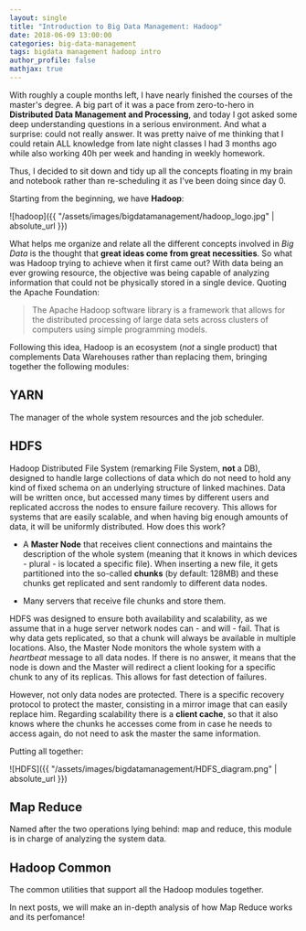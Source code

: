 ```yaml
---
layout: single
title: "Introduction to Big Data Management: Hadoop"
date: 2018-06-09 13:00:00
categories: big-data-management
tags: bigdata management hadoop intro
author_profile: false
mathjax: true
---
```


With roughly a couple months left, I have nearly finished the courses of the master's degree. A big part of it was a pace from zero-to-hero in **Distributed Data Management and Processing**, and today I got asked some deep understanding questions in a serious environment. And what a surprise: could not really answer. It was pretty naive of me thinking that I could retain ALL knowledge from late night classes I had 3 months ago while also working 40h per week and handing in weekly homework. 

Thus, I decided to sit down and tidy up all the concepts floating in my brain and notebook rather than re-scheduling it as I've been doing since day 0.

Starting from the beginning, we have **Hadoop**:

![hadoop]({{ "/assets/images/bigdatamanagement/hadoop_logo.jpg" | absolute_url }})

What helps me organize and relate all the different concepts involved in *Big Data* is the thought that **great ideas come from great necessities**. So what was Hadoop trying to achieve when it first came out? With data being an ever growing resource, the objective was being capable of analyzing information that could not be physically stored in a single device. Quoting the Apache Foundation:

> The Apache Hadoop software library is a framework that allows for the distributed processing of large data sets across clusters of computers using simple programming models.


Following this idea, Hadoop is an ecosystem (*not* a single product) that complements Data Warehouses rather than replacing them, bringing together the following modules:

## **YARN**

The manager of the whole system resources and the job scheduler.

## **HDFS**

Hadoop Distributed File System (remarking File System, **not** a DB), designed to handle large collections of data which do not need to hold any kind of fixed schema on an underlying structure of linked machines. Data will be written once, but accessed many times by different users and replicated accross the nodes to ensure failure recovery. This allows for systems that are easily scalable, and when having big enough amounts of data, it will be uniformly distributed. How does this work?

* A **Master Node** that receives client connections and maintains the description of the whole system (meaning that it knows in which devices - plural -  is located a specific file). When inserting a new file, it gets partitioned into the so-called **chunks** (by default: 128MB) and these chunks get replicated and sent randomly to different data nodes.

* Many servers that receive file chunks and store them.

HDFS was designed to ensure both availability and scalability, as we assume that in a huge server network nodes can - and will - fail. That is why data gets replicated, so that a chunk will always be available in multiple locations. Also, the Master Node monitors the whole system with a *heartbeat* message to all data nodes. If there is no answer, it means that the node is down and the Master will redirect a client looking for a specific chunk to any of its replicas. This allows for fast detection of failures. 

However, not only data nodes are protected. There is a specific recovery protocol to protect the master, consisting in a mirror image that can easily replace him. Regarding scalability there is a **client cache**, so that it also knows where the chunks he accesses come from in case he needs to access again, do not need to ask the master the same information.

Putting all together:

![HDFS]({{ "/assets/images/bigdatamanagement/HDFS_diagram.png" | absolute_url }})

## **Map Reduce**

Named after the two operations lying behind: map and reduce, this module is in charge of analyzing the system data.

## **Hadoop Common**

The common utilities that support all the Hadoop modules together.


In next posts, we will make an in-depth analysis of how Map Reduce works and its perfomance!
